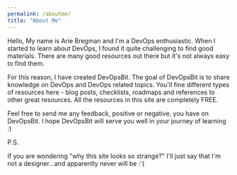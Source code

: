 ```yaml
---
permalink: /aboutme/
title: "About Me"
---
```


Hello, My name is Arie Bregman and I'm a DevOps enthusiastic. When I started to learn about DevOps, I found it quite challenging to find good materials. There are many good resources out there but it's not always easy to find them.

For this reason, I have created DevOpsBit. The goal of DevOpsBit is to share knowledge on DevOps and DevOps related topics. You'll fine different types of resources here - blog posts, checklists, roadmaps and references to other great resources. All the resources in this site are completely FREE.

Feel free to send me any feedback, positive or negative, you have on DevOpsBit.
I hope DevOpsBit will serve you well in your journey of learning :)

P.S.

If you are wondering "why this site looks so strange?" I'll just say that I'm not a designer...and apparently never will be :'(
